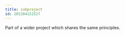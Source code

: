 ```yaml
---
title: subproject
id: 202204152527
---
```


Part of a wider project which shares the same principles.
